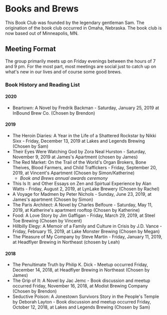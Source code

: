 # Books and Brews 
This Book Club was founded by the legendary gentleman Sam. The origination of the book club occurred in Omaha, Nebraska. The book club is now based out of Minneapolis, MN. 

## Meeting Format
The group primarily meets up on Friday evenings between the hours of 7 and 9 pm. For the most part, most meetings are social just to catch up on what's new in our lives and of course some good brews.

### Book History and Reading List

#### 2020
* Beartown: A Novel by Fredrik Backman - Saturday, January 25, 2019 at InBound Brew Co. (Chosen by Brendon)

#### 2019
* The Heroin Diaries: A Year in the Life of a Shattered Rockstar by Nikki Sixx - Friday, December 13, 2019 at Lakes and Legends Brewing (Chosen by Sam)
* Their Eyes Were Watching God by Zora Neal Hurston - Saturday, November 9, 2019 at James's Apartment (chosen by James)
* The Red Market: On the Trail of the World's Organ Brokers, Bone Theives, Blood Farmers, and Child Traffickers - Friday, September 20, 2019, at Vincent's Apartment (Chosen by Simon/Katherine) 
  * _Book and Brews annual awards ceremony_
* This Is It: and Other Essays on Zen and Spirtual Experience by Alan Watts - Friday, August 2, 2019, at LynLake Brewery (Chosen by Rachel)
* A Voyage for Madmen by Peter Nichols - Sunday, June 23, 2019, at James's apartment (Chosen by Simon)
* The Paris Architect: A Novel by Charles Belfoure - Saturday, May 11, 2019, at Katherine's apartment rooftop (Chosen by Katherine)
* Food: A Love Story by Jim Gaffigan - Friday, March 29, 2019, at Steel Toe Brewing (Chosen by Vincent)
* Hillbilly Elegy: A Memoir of a Family and Culture in Crisis by J.D. Vance - Friday, February 15, 2019, at Lake Monster Brewing (Chosen by Megan)
* The Pleasure of My Company by Steve Martin - Friday, January 11, 2019, at Headflyer Brewing in Northeast (chosen by Leah)

#### 2018
* The Penultimate Truth by Philip K. Dick - Meetup occurred Friday, December 14, 2018, at Headflyer Brewing in Northeast (Chosen by James)
* The Grip of It: A Novel by Jac Jemc - Book discussion and meetup occurred Friday, November 16, 2018, at Modist Brewing Company (Chosen by Brendon)
* Seductive Poison: A Jonestown Survivors Story in the People's Temple by Deborah Layton - Book discussion and meetup occurred Friday, October 12, 2018, at Lakes and Legends Brewing (Chosen by Sam)





